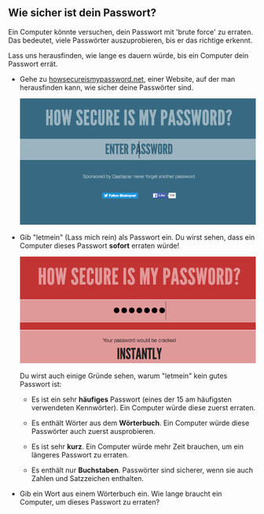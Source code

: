 ## Wie sicher ist dein Passwort?

Ein Computer könnte versuchen, dein Passwort mit 'brute force' zu erraten. Das bedeutet, viele Passwörter auszuprobieren, bis er das richtige erkennt.

Lass uns herausfinden, wie lange es dauern würde, bis ein Computer dein Passwort errät.



+ Gehe zu <a href="https://howsecureismypassword.net/" target="_blank">howsecureismypassword.net</a>, einer Website, auf der man herausfinden kann, wie sicher deine Passwörter sind.

    ![Screenshot](images/passwords-secure.png)

+ Gib "letmein" (Lass mich rein) als Passwort ein. Du wirst sehen, dass ein Computer dieses Passwort __sofort__ erraten würde!

    ![screenshot](images/passwords-letmein.png)

    Du wirst auch einige Gründe sehen, warum "letmein" kein gutes Passwort ist:

    + Es ist ein sehr __häufiges__ Passwort (eines der 15 am häufigsten verwendeten Kennwörter). Ein Computer würde diese zuerst erraten.

    + Es enthält Wörter aus dem __Wörterbuch__. Ein Computer würde diese Passwörter auch zuerst ausprobieren.

    + Es ist sehr __kurz__. Ein Computer würde mehr Zeit brauchen, um ein längeres Passwort zu erraten.

    + Es enthält nur __Buchstaben__. Passwörter sind sicherer, wenn sie auch Zahlen und Satzzeichen enthalten.

+ Gib ein Wort aus einem Wörterbuch ein. Wie lange braucht ein Computer, um dieses Passwort zu erraten? 

